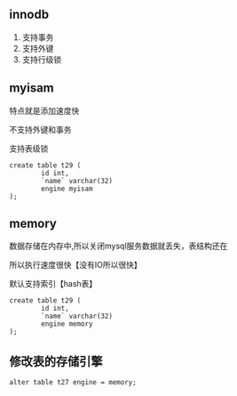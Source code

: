 ## innodb

1. 支持事务 
2. 支持外键
3. 支持行级锁



## myisam

特点就是添加速度快

不支持外键和事务

支持表级锁

```mysql
create table t29 (
		id int,
    	`name` varchar(32)
    	engine myisam
);
```



## memory

数据存储在内存中,所以关闭mysql服务数据就丢失，表结构还在

所以执行速度很快【没有IO所以很快】

默认支持索引【hash表】

```mysql
create table t29 (
		id int,
    	`name` varchar(32)
    	engine memory
);
```





## 修改表的存储引擎

```mysql
alter table t27 engine = memory;
```

